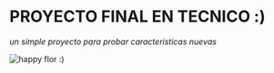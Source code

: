 # PROYECTO FINAL EN TECNICO :)


*un simple proyecto para probar caracteristicas nuevas*


![happy flor :)](https://media4.giphy.com/media/v1.Y2lkPTc5MGI3NjExbjcyb2s0NzN3eTN5eGM5ZDQwd3I4czJpcWx0cXBqdHg4MG8xcDV1ciZlcD12MV9pbnRlcm5hbF9naWZfYnlfaWQmY3Q9Zw/zE2HZS1ZvN8MU/giphy.gif)
